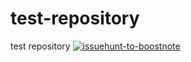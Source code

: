 # test-repository
test repository
[![issuehunt-to-boostnote](https://issuehunt.io/static/embed/issuehunt-button-v1.svg)](https://issuehunt.io/repos/53266139)
